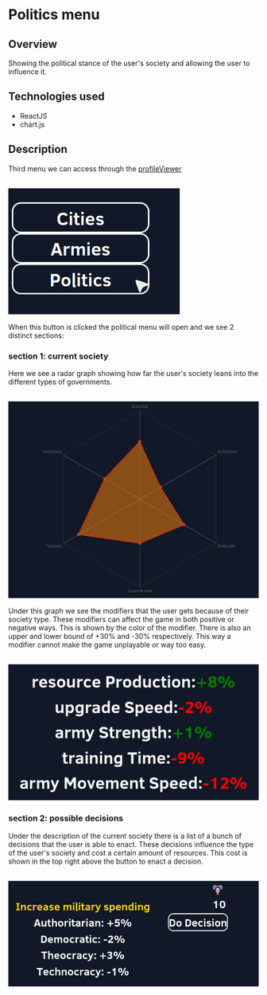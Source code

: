 # Politics menu

## Overview
Showing the political stance of the user's society and allowing the user to influence it. 

## Technologies used
- ReactJS
- chart.js

## Description
Third menu we can access through the [profileViewer](profile_viewer.md)

<br>![alt text](../images/political_button.png)

When this button is clicked the political menu will open and we see 2 distinct sections:

### section 1: current society

Here we see a radar graph showing how far the user's society leans into the different types of governments. 

<br>![alt text](../images/radar_graph.png)


Under this graph we see the modifiers that the user gets because of their society type. 
These modifiers can affect the game in both positive or negative ways. This is shown by the color of the modifier. 
There is also an upper and lower bound of +30% and -30% respectively. This way a modifier cannot make the game unplayable or way too easy. 

<br>![alt text](../images/political_modifiers.png)

### section 2: possible decisions

Under the description of the current society there is a list of a bunch of decisions that the user is able to enact. 
These decisions influence the type of the user's society and cost a certain amount of resources. 
This cost is shown in the top right above the button to enact a decision. 

<br>![alt text](../images/political_decision.png)
